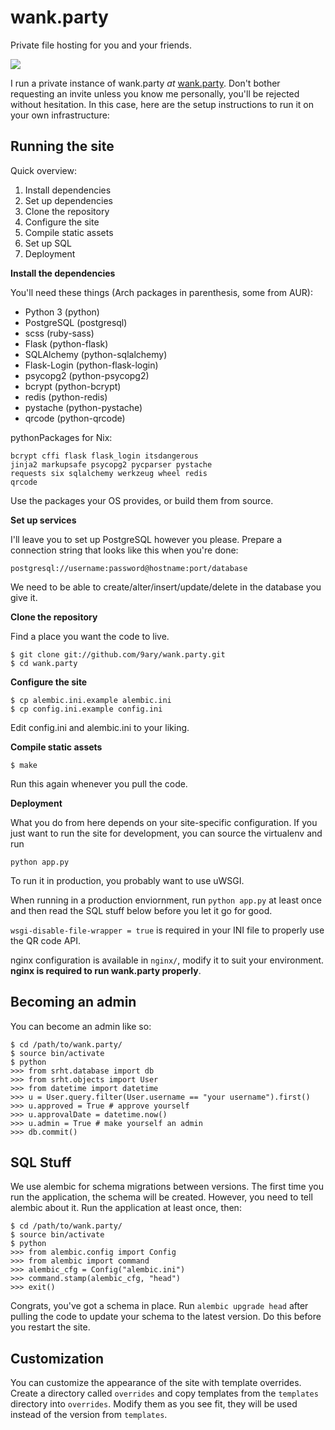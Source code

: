 # wank.party

Private file hosting for you and your friends.

![](https://wank.party/coIG.png)

I run a private instance of wank.party *at* [wank.party](https://wank.party). Don't bother
requesting an invite unless you know me personally, you'll be rejected without hesitation.
In this case, here are the setup instructions to run it on your own infrastructure:

## Running the site

Quick overview:

1. Install dependencies
2. Set up dependencies
3. Clone the repository
7. Configure the site
8. Compile static assets
9. Set up SQL
10. Deployment

**Install the dependencies**

You'll need these things (Arch packages in parenthesis, some from AUR):

* Python 3 (python)
* PostgreSQL (postgresql)
* scss (ruby-sass)
* Flask (python-flask)
* SQLAlchemy (python-sqlalchemy)
* Flask-Login (python-flask-login)
* psycopg2 (python-psycopg2)
* bcrypt (python-bcrypt)
* redis (python-redis)
* pystache (python-pystache)
* qrcode (python-qrcode)

pythonPackages for Nix:

    bcrypt cffi flask flask_login itsdangerous
    jinja2 markupsafe psycopg2 pycparser pystache
    requests six sqlalchemy werkzeug wheel redis
    qrcode

Use the packages your OS provides, or build them from source.

**Set up services**

I'll leave you to set up PostgreSQL however you please. Prepare a connection
string that looks like this when you're done:

    postgresql://username:password@hostname:port/database

We need to be able to create/alter/insert/update/delete in the database you
give it.

**Clone the repository**

Find a place you want the code to live.

    $ git clone git://github.com/9ary/wank.party.git
    $ cd wank.party

**Configure the site**

    $ cp alembic.ini.example alembic.ini
    $ cp config.ini.example config.ini

Edit config.ini and alembic.ini to your liking.

**Compile static assets**

    $ make

Run this again whenever you pull the code.

**Deployment**

What you do from here depends on your site-specific configuration. If you just
want to run the site for development, you can source the virtualenv and run

    python app.py

To run it in production, you probably want to use uWSGI.

When running in a production enviornment, run `python app.py` at least once and
then read the SQL stuff below before you let it go for good.

`wsgi-disable-file-wrapper = true` is required in your INI file to properly use
the QR code API.

nginx configuration is available in `nginx/`, modify it to suit your environment.
**nginx is required to run wank.party properly**.

## Becoming an admin

You can become an admin like so:

    $ cd /path/to/wank.party/
    $ source bin/activate
    $ python
    >>> from srht.database import db
    >>> from srht.objects import User
    >>> from datetime import datetime
    >>> u = User.query.filter(User.username == "your username").first()
    >>> u.approved = True # approve yourself
    >>> u.approvalDate = datetime.now()
    >>> u.admin = True # make yourself an admin
    >>> db.commit()

## SQL Stuff

We use alembic for schema migrations between versions. The first time you run the
application, the schema will be created. However, you need to tell alembic about
it. Run the application at least once, then:

    $ cd /path/to/wank.party/
    $ source bin/activate
    $ python
    >>> from alembic.config import Config
    >>> from alembic import command
    >>> alembic_cfg = Config("alembic.ini")
    >>> command.stamp(alembic_cfg, "head")
    >>> exit()

Congrats, you've got a schema in place. Run `alembic upgrade head` after pulling
the code to update your schema to the latest version. Do this before you restart
the site.

## Customization

You can customize the appearance of the site with template overrides. Create a
directory called `overrides` and copy templates from the `templates` directory
into `overrides`. Modify them as you see fit, they will be used instead of the
version from `templates`.
